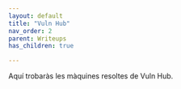 ```yaml
---
layout: default
title: "Vuln Hub"
nav_order: 2
parent: Writeups
has_children: true

---
```



Aquí trobaràs les màquines resoltes de Vuln Hub.